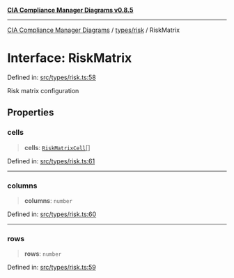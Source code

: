 [**CIA Compliance Manager Diagrams v0.8.5**](../../../README.md)

***

[CIA Compliance Manager Diagrams](../../../modules.md) / [types/risk](../README.md) / RiskMatrix

# Interface: RiskMatrix

Defined in: [src/types/risk.ts:58](https://github.com/Hack23/cia-compliance-manager/blob/3ae0301247f765ba03c8c0fe645db4718bb8af76/src/types/risk.ts#L58)

Risk matrix configuration

## Properties

### cells

> **cells**: [`RiskMatrixCell`](RiskMatrixCell.md)[]

Defined in: [src/types/risk.ts:61](https://github.com/Hack23/cia-compliance-manager/blob/3ae0301247f765ba03c8c0fe645db4718bb8af76/src/types/risk.ts#L61)

***

### columns

> **columns**: `number`

Defined in: [src/types/risk.ts:60](https://github.com/Hack23/cia-compliance-manager/blob/3ae0301247f765ba03c8c0fe645db4718bb8af76/src/types/risk.ts#L60)

***

### rows

> **rows**: `number`

Defined in: [src/types/risk.ts:59](https://github.com/Hack23/cia-compliance-manager/blob/3ae0301247f765ba03c8c0fe645db4718bb8af76/src/types/risk.ts#L59)
